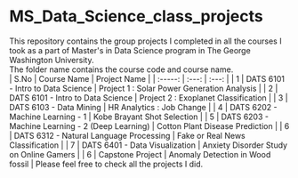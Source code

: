 # MS_Data_Science_class_projects

This repository contains the group projects I completed in all the courses I took as a part of Master's in Data Science program in The George Washington University.  
The folder name contains the course code and course name.  
| S.No | Course Name    | Project Name    |
| :-----: | :---: | :---: |
| 1 | DATS 6101 - Intro to Data Science | Project 1 : Solar Power Generation Analysis |
| 2 | DATS 6101 - Intro to Data Science | Project 2 : Exoplanet Classification |
| 3 | DATS 6103 - Data Mining | HR Analytics : Job Change |
| 4 | DATS 6202 - Machine Learning - 1 | Kobe Brayant Shot Selection |
| 5 | DATS 6203 - Machine Learning - 2 (Deep Learning) | Cotton Plant Disease Prediction |
| 6 | DATS 6312 - Natural Language Processing | Fake or Real News Classification |
| 7 | DATS 6401 - Data Visualization | Anxiety Disorder Study on Online Gamers |
| 6 | Capstone Project | Anomaly Detection in Wood fossil |
Please feel free to check all the projects I did.  
